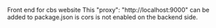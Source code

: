 Front end for cbs website
This "proxy": "http://localhost:9000" can be added to package.json is cors is not enabled on the backend side.